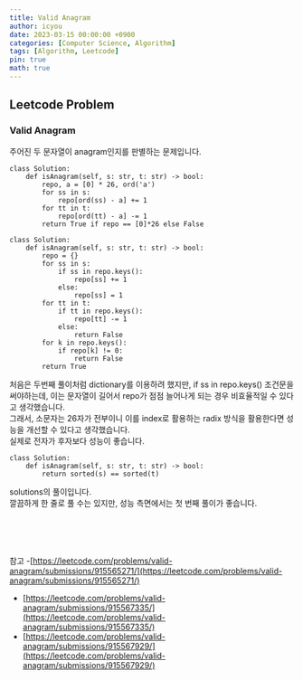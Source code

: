 ```yaml
---
title: Valid Anagram
author: icyou
date: 2023-03-15 00:00:00 +0900
categories: [Computer Science, Algorithm]
tags: [Algorithm, Leetcode]
pin: true
math: true
---
```


## Leetcode Problem

### Valid Anagram
주어진 두 문자열이 anagram인지를 판별하는 문제입니다.

```
class Solution:
    def isAnagram(self, s: str, t: str) -> bool:
        repo, a = [0] * 26, ord('a')
        for ss in s:
            repo[ord(ss) - a] += 1
        for tt in t:
            repo[ord(tt) - a] -= 1  
        return True if repo == [0]*26 else False
```
```
class Solution:
    def isAnagram(self, s: str, t: str) -> bool:
        repo = {}
        for ss in s:
            if ss in repo.keys():
                repo[ss] += 1
            else:
                repo[ss] = 1
        for tt in t:
            if tt in repo.keys():
                repo[tt] -= 1
            else:
                return False
        for k in repo.keys():
            if repo[k] != 0:
                return False
        return True
```
처음은 두번째 풀이처럼 dictionary를 이용하려 했지만,
if ss in repo.keys() 조건문을 써야하는데, 이는 문자열이 길어서 repo가 점점 늘어나게 되는 경우 비효율적일 수 있다고 생각했습니다.  
그래서, 소문자는 26자가 전부이니 이를 index로 활용하는 radix 방식을 활용한다면 성능을 개선할 수 있다고 생각했습니다.  
실제로 전자가 후자보다 성능이 좋습니다.  

```
class Solution:
    def isAnagram(self, s: str, t: str) -> bool:
        return sorted(s) == sorted(t)
```
solutions의 풀이입니다.  
깔끔하게 한 줄로 풀 수는 있지만, 성능 측면에서는 첫 번째 풀이가 좋습니다.

<br/><br/><br/><br/>
참고 
-[https://leetcode.com/problems/valid-anagram/submissions/915565271/](https://leetcode.com/problems/valid-anagram/submissions/915565271/)
- [https://leetcode.com/problems/valid-anagram/submissions/915567335/](https://leetcode.com/problems/valid-anagram/submissions/915567335/)
- [https://leetcode.com/problems/valid-anagram/submissions/915567929/](https://leetcode.com/problems/valid-anagram/submissions/915567929/)